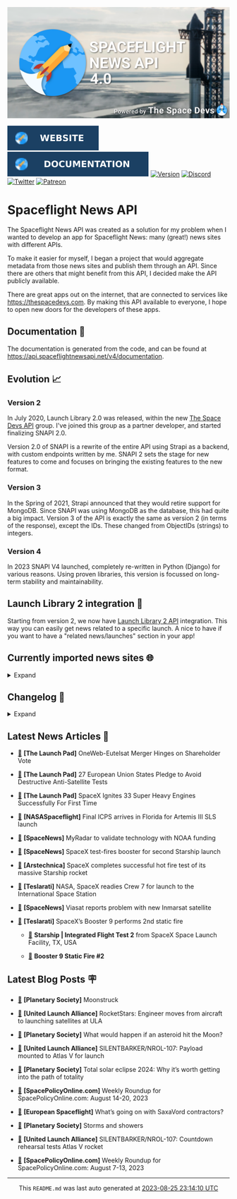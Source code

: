 ![Cover](https://raw.githubusercontent.com/TheSpaceDevs/spaceflightnewsapi/main/.github/profile/assets/snapi_poster.png)

[![Website](https://raw.githubusercontent.com/TheSpaceDevs/spaceflightnewsapi/main/.github/profile/assets/badge_snapi_website.svg)](https://spaceflightnewsapi.net/)
[![Documentation](https://raw.githubusercontent.com/TheSpaceDevs/spaceflightnewsapi/main/.github/profile/assets/badge_snapi_doc.svg)](https://api.spaceflightnewsapi.net/v4/docs)
[![Version](https://img.shields.io/github/v/release/TheSpaceDevs/spaceflightnewsapi?style=for-the-badge)](https://github.com/TheSpaceDevs/spaceflightnewsapi/releases/tag/v4.0.4)
[![Discord](https://img.shields.io/badge/Discord-%237289DA.svg?style=for-the-badge&logo=discord&logoColor=white)](https://discord.gg/p7ntkNA)
[![Twitter](https://img.shields.io/badge/Twitter-%231DA1F2.svg?style=for-the-badge&logo=Twitter&logoColor=white)](https://twitter.com/the_snapi)
[![Patreon](https://img.shields.io/badge/Patreon-F96854?style=for-the-badge&logo=patreon&logoColor=white)](https://www.patreon.com/TheSpaceDevs)

# Spaceflight News API

The Spaceflight News API was created as a solution for my problem when I wanted to develop an app for Spaceflight News: many (great!) news sites with different APIs.

To make it easier for myself, I began a project that would aggregate metadata from those news sites and publish them through an API. Since there are others that might benefit from this API, I decided make the API publicly available.

There are great apps out on the internet, that are connected to services like <https://thespacedevs.com>. By making this API available to everyone, I hope to open new doors for the developers of these apps.

## Documentation 📖

The documentation is generated from the code, and can be found at <https://api.spaceflightnewsapi.net/v4/documentation>.

## Evolution 📈

### Version 2

In July 2020, Launch Library 2.0 was released, within the new <a href="https://thespacedevs.com">The Space Devs API</a> group. I've joined this group as a partner developer, and started finalizing SNAPI 2.0.

Version 2.0 of SNAPI is a rewrite of the entire API using Strapi as a backend, with custom endpoints written by me.
SNAPI 2 sets the stage for new features to come and focuses on bringing the existing features to the new format.

### Version 3

In the Spring of 2021, Strapi announced that they would retire support for MongoDB. Since SNAPI was using MongoDB as the database, this had quite a big impact.
Version 3 of the API is exactly the same as version 2 (in terms of the response), except the IDs. These changed from ObjectIDs (strings) to integers.

### Version 4
In 2023 SNAPI V4 launched, completely re-written in Python (Django) for various reasons.
Using proven libraries, this version is focussed on long-term stability and maintainability.

## Launch Library 2 integration 🚀

Starting from version 2, we now have <a href="https://thespacedevs.com/llapi">Launch Library 2 API</a> integration. This way you can easily get news related to a specific launch.
A nice to have if you want to have a "related news/launches" section in your app!

## Currently imported news sites 🌐

<details>
<summary>Expand</summary>

- AmericaSpace
- Arstechnica
- Blue Origin
- CNBC
- ESA
- ElonX
- Euronews
- European Spaceflight
- Jet Propulsion Laboratory
- NASA
- NASASpaceflight
- National Geographic
- National Space Society
- Phys
- Planetary Society
- Reuters
- Space.com
- SpaceFlight Insider
- SpaceNews
- SpacePolicyOnline.com
- SpaceX
- Spaceflight Now
- SyFy
- TechCrunch
- Teslarati
- The Drive
- The Japan Times
- The Launch Pad
- The National
- The New York Times
- The Space Devs
- The Space Review
- The Verge
- The Wall Street Journal
- United Launch Alliance
- Virgin Galactic


</details>

## Changelog 📝
<details>
<summary>Expand</summary>

# V4.0.0

- Rewritten in Python and Django.

# V3.4.0

- Package updates
- Sentry fixes

# V3.0.0

- Package updates

### V3.2.0

- Various Sentry issues fixed

### V3.1.0

- Strapi updates
- Sentry updates
- Admin interface updates

### V3.0.0

- Switch to use Postgres as database

### V2.3.0

- The lost "article per (LL2) event" endpoint is back
- Changed the G4L logo on the site
- Added Sentry again, via the new Strapi plugin
- Changed from amqplib to amqp-connection-manager
- Updated to Strapi 3.5.3

### v2.2.0

- Dependency updates
- Code cleanup
- Admin side of things

### v2.1.0

- Backend changes on how new content is processed
- Package updates

### v2.0.0

- Complete rewrite of the app, focusing on existing features

</details>



## Latest News Articles 📰
- <a href="https://tlpnetwork.com/news/2023/08/oneweb-eutelsat-merger-hinges-on-shareholder-vote" >🔗</a> **[The Launch Pad]** OneWeb-Eutelsat Merger Hinges on Shareholder Vote


- <a href="https://tlpnetwork.com/news/2023/08/27-european-union-states-pledge-to-avoid-destructive-anti-satellite-tests" >🔗</a> **[The Launch Pad]** 27 European Union States Pledge to Avoid Destructive Anti-Satellite Tests


- <a href="https://tlpnetwork.com/news/2023/08/spacex-ignites-33-super-heavy-engines-successfully-for-first-time" >🔗</a> **[The Launch Pad]** SpaceX Ignites 33 Super Heavy Engines Successfully For First Time


- <a href="https://www.nasaspaceflight.com/2023/08/final-icps-arrives/" >🔗</a> **[NASASpaceflight]** Final ICPS arrives in Florida for Artemis III SLS launch


- <a href="https://spacenews.com/myradar-to-validate-technology-with-noaa-funding/" >🔗</a> **[SpaceNews]** MyRadar to validate technology with NOAA funding


- <a href="https://spacenews.com/spacex-test-fires-booster-for-second-starship-launch/" >🔗</a> **[SpaceNews]** SpaceX test-fires booster for second Starship launch


- <a href="https://arstechnica.com/space/2023/08/starships-next-test-flight-might-be-closer-than-you-think/" >🔗</a> **[Arstechnica]** SpaceX completes successful hot fire test of its massive Starship rocket


- <a href="https://www.teslarati.com/nasa-spacex-readies-crew-7-for-launch-to-the-international-space-station/" >🔗</a> **[Teslarati]** NASA, SpaceX readies Crew 7 for launch to the International Space Station


- <a href="https://spacenews.com/viasat-reports-problem-with-new-inmarsat-satellite/" >🔗</a> **[SpaceNews]** Viasat reports problem with new Inmarsat satellite


- <a href="https://www.teslarati.com/spacex-s-booster-9-performs-2nd-static-fire/" >🔗</a> **[Teslarati]** SpaceX’s Booster 9 performs 2nd static fire


  - <a href="https://go4liftoff.com/launch/id/04b91bb8-38a7-4868-b025-4bbe05d1fbfe" >🚀</a> **Starship | Integrated Flight Test 2** from SpaceX Space Launch Facility, TX, USA




  - <a href="https://go4liftoff.com/event/id/856" >📆</a> **Booster 9 Static Fire #2**




## Latest Blog Posts 🪧

- <a href="https://www.planetary.org/the-downlink/moonstruck" >🔗</a> **[Planetary Society]** Moonstruck


- <a href="https://blog.ulalaunch.com/blog/rocketstars-engineer-moves-from-aircraft-to-launching-satellites-at-ula" >🔗</a> **[United Launch Alliance]** RocketStars: Engineer moves from aircraft to launching satellites at ULA


- <a href="https://www.planetary.org/articles/what-would-happen-if-an-asteroid-hit-the-moon" >🔗</a> **[Planetary Society]** What would happen if an asteroid hit the Moon?


- <a href="https://blog.ulalaunch.com/blog/silentbarker/nrol-107-payload-mate-mounted-to-atlas-v-for-launch" >🔗</a> **[United Launch Alliance]** SILENTBARKER/NROL-107: Payload mounted to Atlas V for launch


- <a href="https://www.planetary.org/articles/total-solar-eclipse-2024-path-of-totality" >🔗</a> **[Planetary Society]** Total solar eclipse 2024: Why it’s worth getting into the path of totality


- <a href="https://spacepolicyonline.com/news/weekly-roundup-for-spacepolicyonline-com-august-14-20-2023/" >🔗</a> **[SpacePolicyOnline.com]** Weekly Roundup for SpacePolicyOnline.com: August 14-20, 2023


- <a href="https://europeanspaceflight.substack.com/p/whats-going-on-with-saxavord-contractors" >🔗</a> **[European Spaceflight]** What’s going on with SaxaVord contractors?


- <a href="https://www.planetary.org/the-downlink/storms-and-showers" >🔗</a> **[Planetary Society]** Storms and showers


- <a href="https://blog.ulalaunch.com/blog/silentbarker/nrol-107-countdown-rehearsal-tests-atlas-v" >🔗</a> **[United Launch Alliance]** SILENTBARKER/NROL-107: Countdown rehearsal tests Atlas V rocket


- <a href="https://spacepolicyonline.com/news/weekly-roundup-for-spacepolicyonline-com-august-7-13-2023/" >🔗</a> **[SpacePolicyOnline.com]** Weekly Roundup for SpacePolicyOnline.com: August 7-13, 2023




<hr>
  <div align="center">
  This <code>README.md</code> was last auto generated at <a href="https://www.timeanddate.com/worldclock/fixedtime.html?iso=20230825T231410">2023-08-25 23:14:10 UTC</a>
  <br>
</div>